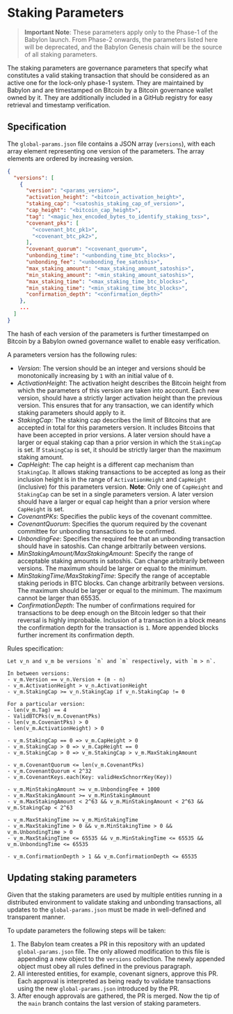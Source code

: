 # Staking Parameters

> **Important Note**: These parameters apply only to the Phase-1 of the Babylon
> launch. From Phase-2 onwards, the parameters listed here will be deprecated,
> and the Babylon Genesis chain will be the source of all staking parameters.

The staking parameters are governance parameters that specify what constitutes
a valid staking transaction that should be considered as an active one for
the lock-only phase-1 system.
They are maintained by Babylon and are timestamped on Bitcoin by a Bitcoin
governance wallet owned by it. They are additionally included in a GitHub
registry for easy retrieval and timestamp verification.

## Specification

The `global-params.json` file contains a JSON array (`versions`), with each
array element representing one version of the parameters. The array
elements are ordered by increasing version.

```json
{
  "versions": [
    {
      "version": "<params_version>",
      "activation_height": "<bitcoin_activation_height>",
      "staking_cap": "<satoshis_staking_cap_of_version>",
      "cap_height": "<bitcoin_cap_height>",
      "tag": "<magic_hex_encoded_bytes_to_identify_staking_txs>",
      "covenant_pks": [
        "<covenant_btc_pk1>",
        "<covenant_btc_pk2>",
      ],
      "covenant_quorum": "<covenant_quorum>",
      "unbonding_time": "<unbonding_time_btc_blocks>",
      "unbonding_fee": "<unbonding_fee_satoshis>",
      "max_staking_amount": "<max_staking_amount_satoshis>",
      "min_staking_amount": "<min_staking_amount_satoshis>",
      "max_staking_time": "<max_staking_time_btc_blocks>",
      "min_staking_time": "<min_staking_time_btc_blocks>",
      "confirmation_depth": "<confirmation_depth>"
    },
    ...
  ]
}
```

The hash of each version of the parameters is further timestamped on Bitcoin by
a Babylon owned governance wallet to enable easy verification.

A parameters version has the following rules:
- *Version*: The version should be an integer and versions should be
  monotonically increasing by `1` with an initial value of `0`.
- *ActivationHeight*: The activation height describes the Bitcoin height from
  which the parameters of this version are taken into account. Each new
  version, should have a strictly larger activation height than the previous
  version. This ensures that for any transaction, we can identify which staking
  parameters should apply to it.
- *StakingCap*: The staking cap describes the limit of Bitcoins that are
  accepted in total for this parameters version. It includes Bitcoins that have
  been accepted in prior versions. A later version should have a larger or
  equal staking cap than a prior version in which the `StakingCap` is set. 
  If `StakingCap` is set, it should be strictly larger than the maximum staking amount.
- *CapHeight*: The cap height is a different cap mechanism than `StakingCap`.
  It allows staking transactions to be accepted as long as their inclusion height
  is in the range of `ActivationHeight` and `CapHeight` (inclusive) for this
  parameters version. **Note**: Only one of `CapHeight` and `StakingCap` can be set in a
  single parameters version. A later version should have a larger or equal cap height
  than a prior version where `CapHeight` is set.
- *CovenantPKs*: Specifies the public keys of the covenant committee.
- *CovenantQuorum*: Specifies the quorum required by the covenant committee for
  unbonding transactions to be confirmed.
- *UnbondingFee*: Specifies the required fee that an unbonding transaction
  should have in satoshis. Can change arbitrarily between versions.
- *MinStakingAmount/MaxStakingAmount*: Specify the range of acceptable staking
  amounts in satoshis. Can change arbitrarily between versions. The maximum
  should be larger or equal to the minimum.
- *MinStakingTime/MaxStakingTime*: Specify the range of acceptable staking
  periods in BTC blocks. Can change arbitrarily between versions. The maximum
  should be larger or equal to the minimum. The maximum cannot be larger than
  65535.
- *ConfirmationDepth*: The number of confirmations required for transactions
  to be deep enough on the Bitcoin ledger so that their reversal is highly
  improbable. Inclusion of a transaction in a block means the confirmation depth
  for the transaction is `1`. More appended blocks further increment its
  confirmation depth.

Rules specification:
```
Let v_n and v_m be versions `n` and `m` respectively, with `m > n`.

In between versions:
- v_m.Version == v_n.Version + (m - n)
- v_m.ActivationHeight > v_n.ActivationHeight
- v_m.StakingCap >= v_n.StakingCap if v_n.StakingCap != 0

For a particular version:
- len(v_m.Tag) == 4
- ValidBTCPks(v_m.CovenantPks)
- len(v_m.CovenantPks) > 0
- len(v_m.ActivationHeight) > 0

- v_m.StakingCap == 0 => v_m.CapHeight > 0
- v_m.StakingCap > 0 => v_m.CapHeight == 0
- v_m.StakingCap > 0 => v_m.StakingCap > v_m.MaxStakingAmount

- v_m.CovenantQuorum <= len(v_m.CovenantPks)
- v_m.CovenantQuorum < 2^32
- v_m.CovenantKeys.each(Key: validHexSchnorrKey(Key))

- v_m.MinStakingAmount >= v_m.UnbondingFee + 1000
- v_m.MaxStakingAmount >= v_m.MinStakingAmount
- v_m.MaxStakingAmount < 2^63 && v_m.MinStakingAmount < 2^63 && v_m.StakingCap < 2^63

- v_m.MaxStakingTime >= v_m.MinStakingTime
- v_m.MaxStakingTime > 0 && v_m.MinStakingTime > 0 && v_m.UnbondingTime > 0
- v_m.MaxStakingTime <= 65535 && v_m.MinStakingTime <= 65535 && v_m.UnbondingTime <= 65535

- v_m.ConfirmationDepth > 1 && v_m.ConfirmationDepth <= 65535
```

## Updating staking parameters

Given that the staking parameters are used by multiple entities running in a distributed
environment to validate staking and unbonding transactions,
all updates to the `global-params.json` must be made in well-defined and
transparent manner.

To update parameters the following steps will be taken:
1. The Babylon team creates a PR in this repository with an updated `global-params.json` file.
The only allowed modification to this file is appending a new object to the `versions`
collection. The newly appended object must obey all rules defined in the previous paragraph.
2. All interested entities, for example, covenant signers, approve this PR. Each
approval is interpreted as being ready to validate transactions using the new `global-params.json`
introduced by the PR.
3. After enough approvals are gathered, the PR is merged.
Now the tip of the `main` branch contains the last version of staking parameters.
